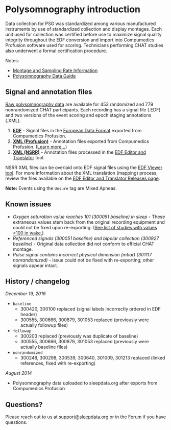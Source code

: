 # Polysomnography introduction

Data collection for PSG was standardized among various manufactured instruments by use of standardized collection and display montages. Each unit used for collection was certified before use to maximize signal quality integrity throughout the EDF conversion and import into Compumedics Profusion software used for scoring. Technicians performing CHAT studies also underwent a formal certification procedure.

Notes:

- [Montage and Sampling Rate Information](:pages_path:/equipment/montage-and-sampling-rate-information.md)
- [Polysomnography Data Guide](:pages_path:/psg-data-guide/3-00-psg-data-guide-toc.md.md)

## Signal and annotation files

[Raw polysomnography data](:files_path:/) are available for 453 randomized and 779 nonrandomized CHAT participants. Each recording has a signal file (.EDF) and two versions of the event scoring and epoch staging annotations (.XML).

1. **[EDF](:files_path:/polysomnography/edfs)** - Signal files in the [European Data Format](http://www.edfplus.info/) exported from Compumedics Profusion.
2. **[XML (Profusion)](:files_path:/polysomnography/annotations-events-profusion)** - Annotation files exported from Compumedics Profusion. ([Learn more...](https://github.com/nsrr/edf-editor-translator/wiki/Compumedics-Annotation-Format))
3. **[XML (NSRR)](:files_path:/polysomnography/annotations-events-nsrr)** - Annotation files processed in the [EDF Editor and Translator](https://www.sleepdata.org/community/tools/12) tool.

NSRR XML files can be overlaid onto EDF signal files using the [EDF Viewer tool](https://github.com/nsrr/edf-viewer). For more information about the XML translation (mapping) process, review the files available on the [EDF Editor and Translator Releases page](https://github.com/nsrr/edf-editor-translator/releases).

**Note:** Events using the `Unsure` tag are Mixed Apneas.

## Known issues

- *Oxygen saturation value reaches 101 (300051 baseline) in sleep* - These extraneous values stem back from the original recording equipment and could not be fixed upon re-exporting. ([See list of studies with values >100 in wake.](:pages_path:/polysomnography-sao2-exceeds-100.md))
- *Referenced signals (300051 baseline) and bipolar collection (300927 baseline)* - Original data collection did not conform to official CHAT montage.
- *Pulse signal contains incorrect physical dimension (mbar) (301117 nonrandomized)* - Issue could not be fixed with re-exporting; other signals appear intact.

## History / changelog

*December 19, 2016*
- `baseline`
  - 300420, 300100 replaced (signal labels incorrectly ordered in EDF header)
  - 300555, 300666, 300879, 301053 replaced (previously were actually followup files)
- `followup`
  - 300203 replaced (previously was duplicate of baseline)
  - 300555, 300666, 300879, 301053 replaced (previously were actually baseline files)
- `nonrandomized`
  - 300248, 300298, 300539, 300640, 301009, 301213 replaced (linked references, fixed with re-exporting)

*August 2014*
- Polysomnography data uploaded to sleepdata.org after exports from Compumedics Profusion

## Questions?

Please reach out to us at support@sleepdata.org or in the [Forum](https://sleepdata.org/forum) if you have questions.
